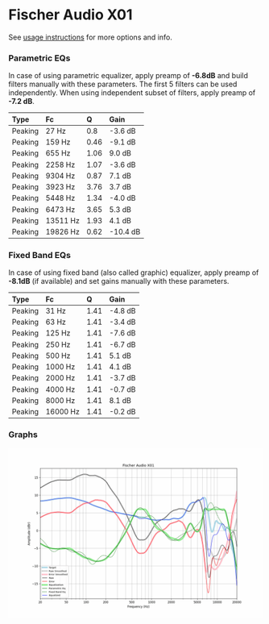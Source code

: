 # Fischer Audio X01
See [usage instructions](https://github.com/jaakkopasanen/AutoEq#usage) for more options and info.

### Parametric EQs
In case of using parametric equalizer, apply preamp of **-6.8dB** and build filters manually
with these parameters. The first 5 filters can be used independently.
When using independent subset of filters, apply preamp of **-7.2 dB**.

| Type    | Fc       |    Q | Gain     |
|:--------|:---------|:-----|:---------|
| Peaking | 27 Hz    | 0.8  | -3.6 dB  |
| Peaking | 159 Hz   | 0.46 | -9.1 dB  |
| Peaking | 655 Hz   | 1.06 | 9.0 dB   |
| Peaking | 2258 Hz  | 1.07 | -3.6 dB  |
| Peaking | 9304 Hz  | 0.87 | 7.1 dB   |
| Peaking | 3923 Hz  | 3.76 | 3.7 dB   |
| Peaking | 5448 Hz  | 1.34 | -4.0 dB  |
| Peaking | 6473 Hz  | 3.65 | 5.3 dB   |
| Peaking | 13511 Hz | 1.93 | 4.1 dB   |
| Peaking | 19826 Hz | 0.62 | -10.4 dB |

### Fixed Band EQs
In case of using fixed band (also called graphic) equalizer, apply preamp of **-8.1dB**
(if available) and set gains manually with these parameters.

| Type    | Fc       |    Q | Gain    |
|:--------|:---------|:-----|:--------|
| Peaking | 31 Hz    | 1.41 | -4.8 dB |
| Peaking | 63 Hz    | 1.41 | -3.4 dB |
| Peaking | 125 Hz   | 1.41 | -7.6 dB |
| Peaking | 250 Hz   | 1.41 | -6.7 dB |
| Peaking | 500 Hz   | 1.41 | 5.1 dB  |
| Peaking | 1000 Hz  | 1.41 | 4.1 dB  |
| Peaking | 2000 Hz  | 1.41 | -3.7 dB |
| Peaking | 4000 Hz  | 1.41 | -0.7 dB |
| Peaking | 8000 Hz  | 1.41 | 8.1 dB  |
| Peaking | 16000 Hz | 1.41 | -0.2 dB |

### Graphs
![](./Fischer%20Audio%20X01.png)